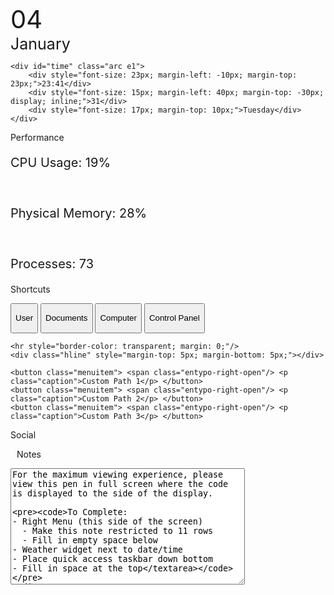 <!-- Left Menu -->
<div id="leftmenu">
  
  <div id="date_time">
    <div id="date" class="semi_arc e4">
      <div class="semi_arc_2 e4_1">
        <div class="counterspin4"></div>
      </div>
        <div style="font-size: 40px; margin-top: 25px;">04</div>
        <div style="font-size: 25px;">January</div>
    </div>
    
    <div id="time" class="arc e1">
        <div style="font-size: 23px; margin-left: -10px; margin-top: 23px;">23:41</div>
        <div style="font-size: 15px; margin-left: 40px; margin-top: -30px; display; inline;">31</div>
        <div style="font-size: 17px; margin-top: 10px;">Tuesday</div>
    </div>
  </div>
  
  <p class="title">Performance</p>
  <div class="hline title_underline"></div>
  
  <span class="menuitem entypo-gauge" style="font-size: 30px; margin-left: 10px;">
    <p id="cpu" class="caption" style="font-size: 20px;">CPU Usage: 19%</p>
  </span> <br/>
  
  <span class="menuitem entypo-chart-area" style="font-size: 30px; margin-left: 10px;">
    <p id="ram" class="caption" style="font-size: 20px;">Physical Memory: 28%</p>
  </span> <br/>
  
  <span class="menuitem entypo-chart-pie" style="font-size: 30px; margin-left: 10px;">
    <p id="proc" class="caption" style="font-size: 20px;">Processes: 73</p>
  </span>
  
  <p class="title">Shortcuts</p>
  <div class="hline title_underline"></div> 
  
  <div class="menu">
    <button class="menuitem"> <span class="entypo-right-open"/> <p class="caption">User</p> </button>
    <button class="menuitem"> <span class="entypo-right-open"/> <p class="caption">Documents</p> </button>
    <button class="menuitem"> <span class="entypo-right-open"/> <p class="caption">Computer</p> </button>
    <button class="menuitem"> <span class="entypo-right-open"/> <p class="caption">Control Panel</p> </button>
    
    <hr style="border-color: transparent; margin: 0;"/>
    <div class="hline" style="margin-top: 5px; margin-bottom: 5px;"></div>
    
    <button class="menuitem"> <span class="entypo-right-open"/> <p class="caption">Custom Path 1</p> </button>
    <button class="menuitem"> <span class="entypo-right-open"/> <p class="caption">Custom Path 2</p> </button>
    <button class="menuitem"> <span class="entypo-right-open"/> <p class="caption">Custom Path 3</p> </button>
  </div>
  
  <p class="title">Social</p>
  <div class="hline title_underline"></div>
  
  <div class="app_icon entypo-facebook-squared"></div>
  <div class="app_icon entypo-twitter"></div>
  <div class="app_icon entypo-gplus"></div>
  <div class="app_icon entypo-skype"></div>
  
  <div class="app_icon entypo-tumblr"></div>
  <div class="app_icon entypo-pinterest"></div>
  <div class="app_icon entypo-soundcloud"></div>
  <div class="app_icon entypo-stumbleupon"></div>
  
</div>


<!-- Right Menu -->
<div id="rightmenu">
  <p class="title" style="text-align: left; margin-left: 10px;">Notes</p>
  <div id="particle10" class="hline"></div>
  <div id="particle11" class="hline"></div>
  <div id="particle12" class="vline"></div>
  <textarea id="note_input" rows="12" cols="44">For the maximum viewing experience, please view this pen in full screen where the code is displayed to the side of the display.
    
    To Complete:
    - Right Menu (this side of the screen)
      - Make this note restricted to 11 rows
      - Fill in empty space below
    - Weather widget next to date/time
    - Place quick access taskbar down bottom
    - Fill in space at the top</textarea>
</div>



<!-- Arc Reactor -->
<div id="arc_container">
  <div class="arc_reactor">
    <div class="case_container">
      <div class="e7">
        <div class="semi_arc_3 e5_1">
          <div class="semi_arc_3 e5_2">
            <div class="semi_arc_3 e5_3">
              <div class="semi_arc_3 e5_4"></div>
            </div>
          </div>
        </div>
        <div class="core2"></div>
      </div>
      <ul class="marks">
        <li></li><li></li><li></li><li></li><li></li><li></li>
        <li></li><li></li><li></li><li></li><li></li><li></li>
        <li></li><li></li><li></li><li></li><li></li><li></li>
        <li></li><li></li><li></li><li></li><li></li><li></li>
        <li></li><li></li><li></li><li></li><li></li><li></li>
        <li></li><li></li><li></li><li></li><li></li><li></li>
        <li></li><li></li><li></li><li></li><li></li><li></li>
        <li></li><li></li><li></li><li></li><li></li><li></li>
        <li></li><li></li><li></li><li></li><li></li><li></li>
        <li></li><li></li><li></li><li></li><li></li><li></li>
      </ul>
    </div>
  </div>
</div>



<!-- Particles -->
<!-- Left Menu Particles -->
<canvas id="particle1" width="20" height="500"></canvas> <script>
var canvas = document.getElementById('particle1');
var context = canvas.getContext('2d');

context.beginPath();
context.moveTo(0, 0);
context.lineTo(0, 70);
context.lineTo(10, 85);
context.lineTo(10, 135);
context.lineTo(0, 150);
context.lineTo(0, 480);
context.lineTo(5, 490);
context.lineTo(10, 490);
context.lineTo(20, 490);
context.lineTo(20, 250);
context.lineTo(10, 235);
context.lineTo(10, 185);
context.lineTo(20, 170);
context.lineTo(20, 40);
context.lineTo(10, 30);
context.lineTo(10, 20);

context.closePath();
context.lineWidth = 1;
context.fillStyle = 'rgba(2,254,255,0.3)';
context.fill();
context.strokeStyle = 'transparent';
context.stroke();
</script>

<canvas id="particle1_1" width="40" height="510"></canvas> <script>
var canvas = document.getElementById('particle1_1');
var context = canvas.getContext('2d');

context.beginPath();
context.lineTo(0, 0);
context.lineTo(10, 15);
context.lineTo(10, 65);
context.lineTo(0, 80);
context.lineTo(0, 0);

context.closePath();
context.lineWidth = 1;
context.fillStyle = 'rgba(2,254,255,0.3)';
context.fill();
context.strokeStyle = 'transparent';
context.stroke();
</script>

<canvas id="particle1_2" width="40" height="510"></canvas> <script>
var canvas = document.getElementById('particle1_2');
var context = canvas.getContext('2d');

context.beginPath();
context.lineTo(10, 80);
context.lineTo(0, 65);
context.lineTo(0, 15);
context.lineTo(10, 0);
context.lineTo(10, 80);

context.closePath();
context.lineWidth = 1;
context.fillStyle = 'rgba(2,254,255,0.3)';
context.fill();
context.strokeStyle = 'transparent';
context.stroke();
</script>

<div id="particle1_3">
  > > > >
</div>

<div id="particle2">▶<br/>▶<br/>▶</div>
<div id="particle3" class="vline"/>
<div id="particle4" class="vline"/>
<div id="particle5" class="vline"/>
<div id="particle6" class="vline"/>
<div id="particle7" class="vline"/>
<div id="particle8" class="vline"/>
<div id="particle9" class="vline"/>

# JS-Jarvis-test
Idea By Prajwal
